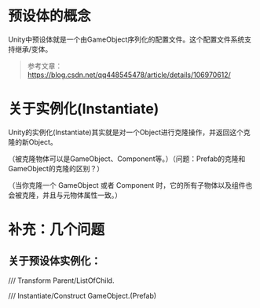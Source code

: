 # 预设体的概念

Unity中预设体就是一个由GameObject序列化的配置文件。这个配置文件系统支持继承/变体。

> 参考文章：https://blog.csdn.net/qq448545478/article/details/106970612/  

# 关于实例化(Instantiate)  

Unity的实例化(Instantiate)其实就是对一个Object进行克隆操作，并返回这个克隆的新Object。

（被克隆物体可以是GameObject、Component等。）（问题：Prefab的克隆和GameObject的克隆的区别？）

（当你克隆一个 GameObject 或者 Component 时，它的所有子物体以及组件也会被克隆，并且与元物体属性一致。）

# 补充：几个问题  

## 关于预设体实例化：  

/// Transform Parent/ListOfChild.  

/// Instantiate/Construct GameObject.(Prefab)  